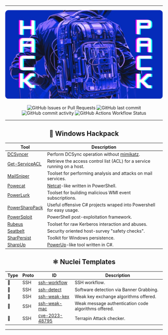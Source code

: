 <!--
    Author: Kike Fontán (@CosasDePuma)
    Repository: Hackpack
    Description: An up-to-date collection of nuclei-templates, precompiled binaries and hacking scripts, taking advantage of the power of GitHub Actions.
-->

<div align="center">
    <hr/>
    <img src="logo.png" alt="Hackpack" />
    <br/> <br/>
    <img alt="GitHub Issues or Pull Requests" src="https://img.shields.io/github/issues/cosasdepuma/hackpack?style=for-the-badge"/>
    <img alt="GitHub last commit" src="https://img.shields.io/github/last-commit/cosasdepuma/hackpack?style=for-the-badge"/>
    <img alt="GitHub commit activity" src="https://img.shields.io/github/commit-activity/m/cosasdepuma/hackpack?style=for-the-badge"/>
    <img alt="GitHub Actions Workflow Status" src="https://img.shields.io/github/actions/workflow/status/cosasdepuma/hackpack/release.yml?style=for-the-badge"/>
    <hr />

## 📎 Windows Hackpack

| Tool                                                               | Description                                                                                                     |
| ------------------------------------------------------------------ | --------------------------------------------------------------------------------------------------------------- |
| [DCSyncer](https://github.com/notsoshant/DCSyncer)                 | Perform DCSync operation without [mimikatz](https://github.com/gentilkiwi/mimikatz).                            |
| [Get-ServiceACL](./windows/Get-ServiceACL/Get-ServiceACL.ps1)      | Retrieve the access control list (ACL) for a service running on a host.                                         |
| [MailSniper](https://github.com/dafthack/MailSniper)               | Toolset for performing analysis and attacks on mail services.                                                   |
| [Powecat](https://github.com/besimorhino/powercat)                 | [Netcat](https://en.wikipedia.org/wiki/Netcat)-like written in PowerShell.                                      |
| [PowerLurk](https://github.com/Sw4mpf0x/PowerLurk)                 | Toolset for building malicious WMI event subscriptions.                                                         |
| [PowerSharpPack](https://github.com/S3cur3Th1sSh1t/PowerSharpPack) | Useful offensive C# projects wraped into Powershell for easy usage.                                             |
| [PowerSploit](https://github.com/PowerShellMafia/PowerSploit)      | PowerShell post-exploitation framework.                                                                         |
| [Rubeus](https://github.com/GhostPack/Rubeus)                      | Toolset for raw Kerberos interaction and abuses.                                                                |
| [Seatbelt](https://github.com/GhostPack/Seatbelt)                  | Security oriented host-survey "safety checks".                                                                  |
| [SharPersist](https://github.com/mandiant/SharPersist)             | Toolkit for Windows persistence.                                                                                |
| [SharpUp](https://github.com/GhostPack/SharpUp)                    | [PowerUp](https://github.com/PowerShellMafia/PowerSploit/blob/dev/Privesc/PowerUp.ps1)-like tool written in C#. |


## ⚛️ Nuclei Templates

| Type | Proto | ID  | Description |
| ---- | ----- | --- | ----------- |
| 🔀 | SSH | [ssh-workflow](../nuclei-templates/workflows/ssh.yaml) | SSH workflow. |
| 📄 | SSH | [ssh-detect](../nuclei-templates/templates/ssh/detect.yaml) | Software detection via Banner Grabbing. |
| 📄 | SSH | [ssh-weak-kex](../nuclei-templates/templates/ssh/weak-kex.yaml) | Weak key exchange algorithms offered. |
| 📄 | SSH | [ssh-weak-mac](../nuclei-templates/templates/ssh/weak-mac.yaml) | Weak message authentication code algorithms offered. |
| 📄 | SSH | [cve-2023-48795](../nuclei-templates/templates/ssh/cve-2023-48795.yaml) | Terrapin Attack checker. |

<hr/>
</div>
